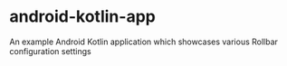 # android-kotlin-app
An example Android Kotlin application which showcases various Rollbar configuration settings
